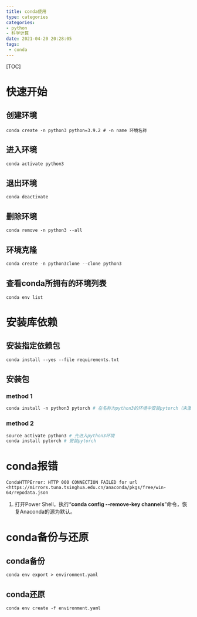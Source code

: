 ```yaml
---
title: conda使用
type: categories
categories: 
- python
- 科学计算
date: 2021-04-20 20:28:05
tags:
 - conda
---
```


[TOC]



# 快速开始

## 创建环境

```shell
conda create -n python3 python=3.9.2 # -n name 环境名称
```

## 进入环境

```shell
conda activate python3
```

## 退出环境

```
conda deactivate
```

## 删除环境

```shell
conda remove -n python3 --all
```

## 环境克隆

```python
conda create -n python3clone --clone python3
```

## 查看conda所拥有的环境列表

````shell
conda env list
````



# 安装库依赖

## 安装指定依赖包

```shell
conda install --yes --file requirements.txt
```

## 安装包

### method 1

```python
conda install -n python3 pytorch # 在名称为python3的环境中安装pytorch（未激活环境）
```

### method 2

```python
source activate python3 # 先进入python3环境
conda install pytorch # 安装pytorch
```

# conda报错

`CondaHTTPError: HTTP 000 CONNECTION FAILED for url <https://mirrors.tuna.tsinghua.edu.cn/anaconda/pkgs/free/win-64/repodata.json`

1. 打开Power Shell，执行“**conda config --remove-key channels**”命令，恢复Anaconda的源为默认。

# conda备份与还原

## conda备份

```shell
conda env export > environment.yaml
```

## conda还原

```shell
conda env create -f environment.yaml
```

